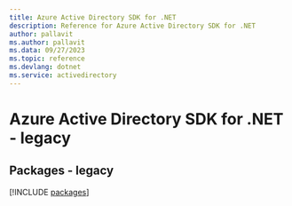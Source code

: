 ```yaml
---
title: Azure Active Directory SDK for .NET
description: Reference for Azure Active Directory SDK for .NET
author: pallavit
ms.author: pallavit
ms.data: 09/27/2023
ms.topic: reference
ms.devlang: dotnet
ms.service: activedirectory
---
```

# Azure Active Directory SDK for .NET - legacy
## Packages - legacy
[!INCLUDE [packages](active-directory-index.md)]